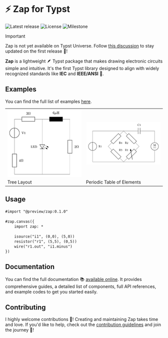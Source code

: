 # ⚡️ Zap for Typst

![Latest release](https://img.shields.io/github/v/release/l0uisgrange/zap?include_prereleases&style=flat-square&logo=typst&color=%23239dad)
![License](https://img.shields.io/github/license/l0uisgrange/zap?style=flat-square)
![Milestone](https://img.shields.io/github/milestones/progress-percent/l0uisgrange/zap/1?style=flat-square&cacheSeconds=60&link=https%3A%2F%2Fgithub.com%2Fl0uisgrange%2Fzap%2Fmilestones)

> [!IMPORTANT]
> Zap is not yet available on Typst Universe. Follow [this discussion](https://github.com/l0uisgrange/zap/discussions/2) to stay updated on the first release 🌟!

**Zap** is a lightweight 🪶 Typst package that makes drawing electronic circuits simple and intuitive. It's the first Typst library designed to align with widely recognized standards like **IEC** and **IEEE/ANSI** 📜.

## Examples

You can find the full list of examples [here](https://l0uisgrange.github.io/zap/examples).

<table>
<tr>
  <td>
    <img src="examples/example1.png" width="250px">
  </td>
  <td>
    <img src="examples/example2.png" width="250px">
  </td>
</tr>
<tr>
  <td>Tree Layout</td>
  <td>Periodic Table of Elements</td>
</tr>
</table>


## Usage

```typst
#import "@preview/zap:0.1.0"

#zap.canvas({
    import zap: *

    isource("i1", (0,0), (5,0))
    resistor("r1", (5,5), (0,5))
    wire("r1.out", "i1.minus")
})
```

## Documentation

You can find the full documentation 📚 [available online](https://l0uisgrange.github.io/zap/). It provides comprehensive guides, a detailed list of components, full API references, and example codes to get you started easily.

## Contributing

I highly welcome contributions 🌱! Creating and maintaining Zap takes time and love. If you'd like to help, check out the [contribution guidelines](CONTRIBUTING.md) and join the journey 🤩!
